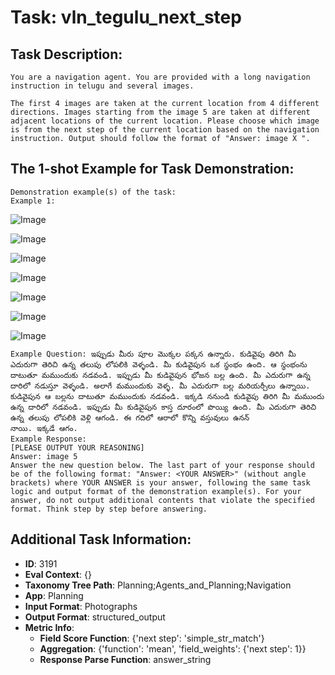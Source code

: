 # Task: vln_tegulu_next_step

## Task Description:

```
You are a navigation agent. You are provided with a long navigation instruction in telugu and several images.

The first 4 images are taken at the current location from 4 different directions. Images starting from the image 5 are taken at different adjacent locations of the current location. Please choose which image is from the next step of the current location based on the navigation instruction. Output should follow the format of "Answer: image X ".
```

## The 1-shot Example for Task Demonstration:

```
Demonstration example(s) of the task:
Example 1:
```

![Image](f7ef3082a05c40659421f0a21731ae1b_skybox1_sami.png)

![Image](f7ef3082a05c40659421f0a21731ae1b_skybox2_sami.png)

![Image](f7ef3082a05c40659421f0a21731ae1b_skybox3_sami.png)

![Image](f7ef3082a05c40659421f0a21731ae1b_skybox4_sami.png)

![Image](1_1_gt.png)

![Image](1_2.png)

![Image](1_3.png)

```
Example Question: ఇప్పుడు మీరు పూల మొక్కల పక్కన ఉన్నారు. కుడివైపు తిరిగి మీ ఎదురుగా తెరిచి ఉన్న తలుపు లోపలికి వెళ్ళండి. మీ కుడివైపున ఒక స్థంభం ఉంది. ఆ స్థంభంను దాటుతూ మముందుకు నడవండి. ఇప్పుడు మీ కుడివైపున భోజన బల్ల ఉంది. మీ ఎదురుగా ఉన్న దారిలో నడుస్తూ వెళ్ళండి. అలాగే మముందుకు వెళ్ళ. మీ ఎదురుగా బల్ల మరియర్చీలు ఉన్నాయి. కుడివైపున ఆ బల్లను దాటుతూ మముందుకు నడవండి. ఇక్కడి ననుండి కుడివైపు తిరిగి మీ మముందు ఉన్న దారిలో నడవండి. ఇప్పుడు మీ కుడివైపున కాస్త దూరంలో పొయ్యి ఉంది. మీ ఎదురుగా తెరిచి ఉన్న తలుపు లోపలికి వెళ్లి ఆగండి. ఈ గదిలో ఆరాలో కొన్ని వస్తువులు ఉనన్
నాయి. ఇక్కడే ఆగం.
Example Response:
[PLEASE OUTPUT YOUR REASONING]
Answer: image 5
Answer the new question below. The last part of your response should be of the following format: "Answer: <YOUR ANSWER>" (without angle brackets) where YOUR ANSWER is your answer, following the same task logic and output format of the demonstration example(s). For your answer, do not output additional contents that violate the specified format. Think step by step before answering.
```

## Additional Task Information:

- **ID**: 3191
- **Eval Context**: {}
- **Taxonomy Tree Path**: Planning;Agents_and_Planning;Navigation
- **App**: Planning
- **Input Format**: Photographs
- **Output Format**: structured_output
- **Metric Info**:
  - **Field Score Function**: {'next step': 'simple_str_match'}
  - **Aggregation**: {'function': 'mean', 'field_weights': {'next step': 1}}
  - **Response Parse Function**: answer_string
